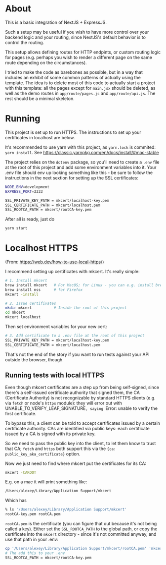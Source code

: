 # About
This is a basic integration of NextJS + ExpressJS.

Such a setup may be useful if you wish to have more control over your backend logic and your routing, since NextJS's default behavior is to control the routing.

This setup allows defining routes for HTTP endpints, or custom routing logic for pages (e.g. perhaps you wish to render a different page on the same route depending on the circumstances).

I tried to make the code as barebones as possible, but in a way that includes an exhibit of some common patterns of
actually using the template. The idea is to delete most of this code to actually start a project with this template:
all the pages except for `main.jsx` should be deleted, as well as the demo routes in `app/route/pages.js` and `app/route/api.js`. The rest should be a minimal skeleton.

# Running
This project is set up to run HTTPS. The instructions to set up your certificates in localhost are below.

It's recommended to use yarn with this project, as `yarn.lock` is commited: `yarn install`. See https://classic.yarnpkg.com/en/docs/install/#mac-stable

The project relies on the `dotenv` package, so you'll need to create a `.env` file at the root of this project and add some environment variables into it. Your .env file should env up looking something like this - be sure to follow the instructions in the next sextion for setting up the SSL certificates:

```bash
NODE_ENV=development
EXPRESS_PORT=3333

SSL_PRIVATE_KEY_PATH = mkcert/localhost-key.pem
SSL_CERTIFICATE_PATH = mkcert/localhost.pem
SSL_ROOTCA_PATH = mkcert/rootCA-key.pem
```

After all is ready, just do
```bash
yarn start
```

# Localhost HTTPS
(From: https://web.dev/how-to-use-local-https/)


I recommend setting up certificates with mkcert. It's really simple:

```bash
# 1. Install mkcert
brew install mkcert   # For MacOS; for Linux - you can e.g. install brew https://docs.brew.sh/Homebrew-on-Linux
brew install nss      # for Firefox
mkcert -install

# 2. Issue certifivates
mkdir mkcert          # Inside the root of this project
cd mkcert
mkcert localhost
```

Then set environment variables for your new cert:
```bash
# 3. Add certificate to a .env file at the root of this project
SSL_PRIVATE_KEY_PATH = mkcert/localhost-key.pem
SSL_CERTIFICATE_PATH = mkcert/localhost.pem
```

That's not the end of the story if you want to run tests against your API outside the browser, though.

## Running tests with local HTTPS
Even though mkcert certificates are a step up from being self-signed, since there's a self-issued certificate authority that signed them, the CA (Certificate Authority) is not recognizable by standard HTTPS clients (e.g. via `fetch` or node's `https` module): they will error out with UNABLE_TO_VERIFY_LEAF_SIGNATURE`, saying `Error: unable to verify the first certificate.

To bypass this, a client can be told to accept certificates issued by a certain certificate authority. CAs are identified via public keys: each certificate issued by a CA is signed with its private key.

So we need to pass the public key into the client, to let them know to trust that CA; `fetch` and `https` both support this via the `{ca: public_key_aka_certificate}` option.

Now we just need to find where mkcert put the certificates for its CA:
```bash
mkcert -CAROOT
```

E.g. on a mac it will print something like:
```bash
/Users/alexey/Library/Application Support/mkcert
```
Which has
```bash
% ls '/Users/alexey/Library/Application Support/mkcert'
rootCA-key.pem rootCA.pem
```

`rootCA.pem` is the certificate (you can figure that out because it's not being called a key). Either set the `SSL_ROOTCA_PATH` to the global path, or copy the certificate into the `mkcert` directory - since it's not committed anyway, and use that path in your .env:

```bash
cp '/Users/alexey/Library/Application Support/mkcert/rootCA.pem' 'mkcert/rootCA.pem'
# The add this to your .env
SSL_ROOTCA_PATH = mkcert/rootCA-key.pem
```

